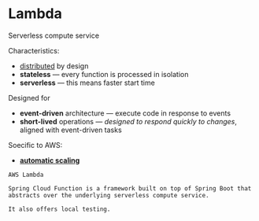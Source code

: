 # Lambda

Serverless compute service

Characteristics:
* [distributed](../strategies/distributed.md) by design
* **stateless** — every function is processed in isolation
* **serverless** — this means faster start time

Designed for
* **event-driven** architecture — execute code in response to events
* **short-lived** operations — _designed to respond quickly to changes_, aligned with event-driven tasks

Soecific to AWS:
* [**automatic scaling**](../strategies/auto-scaling.md)

~~~admonish example
AWS Lambda
~~~

~~~admonish example
Spring Cloud Function is a framework built on top of Spring Boot that abstracts over the underlying serverless compute service.

It also offers local testing.
~~~
